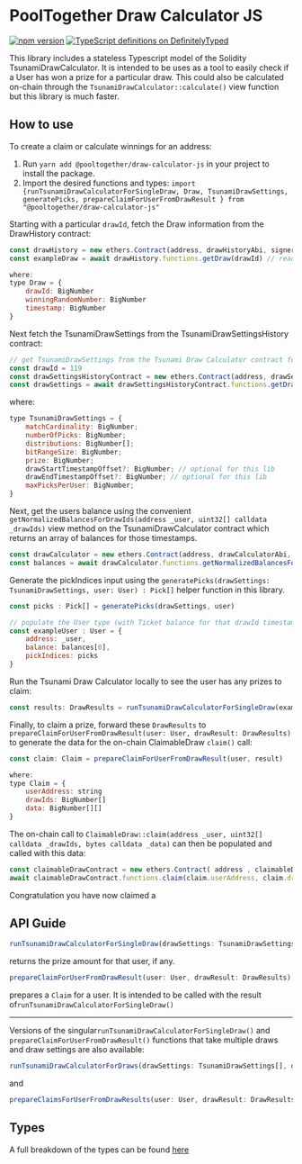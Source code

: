 # PoolTogether Draw Calculator JS

[![npm version](https://badge.fury.io/js/@pooltogether%2Fdraw-calculator-js.svg)](https://badge.fury.io/js/@pooltogether%2Fdraw-calculator-js)
[![TypeScript definitions on DefinitelyTyped](//definitelytyped.org/badges/standard.svg)](http://definitelytyped.org)

This library includes a stateless Typescript model of the Solidity TsunamiDrawCalculator. It is intended to be uses as a tool to easily check if a User has won a prize for a particular draw. This could also be calculated on-chain through the `TsunamiDrawCalculator::calculate()` view function but this library is much faster.

## How to use
To create a claim or calculate winnings for an address:
1. Run `yarn add @pooltogether/draw-calculator-js` in your project to install the package.
1. Import the desired functions and types: `import {runTsunamiDrawCalculatorForSingleDraw, Draw, TsunamiDrawSettings, generatePicks, prepareClaimForUserFromDrawResult } from "@pooltogether/draw-calculator-js"`

Starting with a particular `drawId`, fetch the Draw information from the DrawHistory contract:

```js
const drawHistory = new ethers.Contract(address, drawHistoryAbi, signerOrProvider)
const exampleDraw = await drawHistory.functions.getDraw(drawId) // read-only rpc call

where: 
type Draw = {
    drawId: BigNumber
    winningRandomNumber: BigNumber
    timestamp: BigNumber
}
```

Next fetch the TsunamiDrawSettings from the TsunamiDrawSettingsHistory contract:

```javascript
// get TsunamiDrawSettings from the Tsunami Draw Calculator contract for a particular drawId
const drawId = 119
const drawSettingsHistoryContract = new ethers.Contract(address, drawSettingHistoryAbi, signerOrProvider)
const drawSettings = await drawSettingsHistoryContract.functions.getDrawSettings(drawId) // read-only rpc call
```

where: 

```js
type TsunamiDrawSettings = {
    matchCardinality: BigNumber;
    numberOfPicks: BigNumber;
    distributions: BigNumber[];
    bitRangeSize: BigNumber;
    prize: BigNumber;
    drawStartTimestampOffset?: BigNumber; // optional for this lib
    drawEndTimestampOffset?: BigNumber; // optional for this lib
    maxPicksPerUser: BigNumber;
}
```

Next, get the users balance using the convenient `getNormalizedBalancesForDrawIds(address _user, uint32[] calldata _drawIds)` view method
on the TsunamiDrawCalculator contract which returns an array of balances for those timestamps.

```js
const drawCalculator = new ethers.Contract(address, drawCalculatorAbi, signerOrProvider)
const balances = await drawCalculator.functions.getNormalizedBalancesForDrawIds(_user, [drawId]) // read-only rpc call
```

Generate the pickIndices input using the `generatePicks(drawSettings: TsunamiDrawSettings, user: User) : Pick[]` helper function in this library.

```js
const picks : Pick[] = generatePicks(drawSettings, user) 

// populate the User type (with Ticket balance for that drawId timestamp and appropriate pickIndices)
const exampleUser : User = {
    address: _user,
    balance: balances[0],
    pickIndices: picks
} 
```

Run the Tsunami Draw Calculator locally to see the user has any prizes to claim:
```js
const results: DrawResults = runTsunamiDrawCalculatorForSingleDraw(exampleDrawSettings, exampleDraw, exampleUser)
```

Finally, to claim a prize, forward these `DrawResults` to `prepareClaimForUserFromDrawResult(user: User, drawResult: DrawResults)` to generate the data for the on-chain ClaimableDraw `claim()` call:

```js
const claim: Claim = prepareClaimForUserFromDrawResult(user, result)

where:
type Claim = {
    userAddress: string
    drawIds: BigNumber[]
    data: BigNumber[][]
}
```

The on-chain call to `ClaimableDraw::claim(address _user, uint32[] calldata _drawIds, bytes calldata _data)` can then be populated and called with this data:

```js
const claimableDrawContract = new ethers.Contract( address , claimableDrawAbi , signerOrProvider )
await claimableDrawContract.functions.claim(claim.userAddress, claim.drawIds, claim.data) //write rpc call
```

Congratulation you have now claimed a 

## API Guide
```javascript
runTsunamiDrawCalculatorForSingleDraw(drawSettings: TsunamiDrawSettings, draw: Draw, user: User): DrawResults
```
returns the prize amount for that user, if any.

```javascript
prepareClaimForUserFromDrawResult(user: User, drawResult: DrawResults): Claim
```
prepares a `Claim` for a user. It is intended to be called with the result of`runTsunamiDrawCalculatorForSingleDraw()`

----
Versions of the singular`runTsunamiDrawCalculatorForSingleDraw()` and `prepareClaimForUserFromDrawResult()` functions that take multiple draws and draw settings are also available:

```javascript
runTsunamiDrawCalculatorForDraws(drawSettings: TsunamiDrawSettings[], draw: Draw[], user: User): DrawResults[]
```
and 
```javascript
prepareClaimsForUserFromDrawResults(user: User, drawResult: DrawResults[]): Claim
```

## Types
A full breakdown of the types can be found [here](./src/types.ts)

